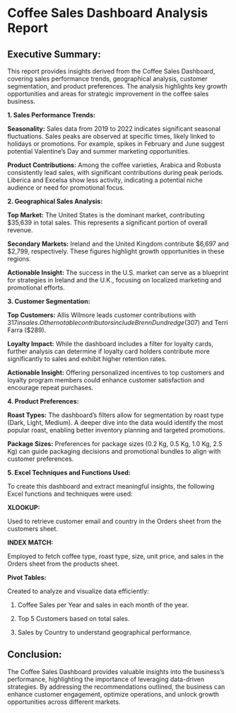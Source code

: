 # Coffee Sales Dashboard Analysis Report

## Executive Summary:
This report provides insights derived from the Coffee Sales Dashboard, covering sales performance trends, geographical analysis, customer segmentation, and product preferences. The analysis highlights key growth opportunities and areas for strategic improvement in the coffee sales business.

**1. Sales Performance Trends:**

**Seasonality:** Sales data from 2019 to 2022 indicates significant seasonal fluctuations. Sales peaks are observed at specific times, likely linked to holidays or promotions. For example, spikes in February and June suggest potential Valentine’s Day and summer marketing opportunities.

**Product Contributions:** Among the coffee varieties, Arabica and Robusta consistently lead sales, with significant contributions during peak periods. Liberica and Excelsa show less activity, indicating a potential niche audience or need for promotional focus.


**2. Geographical Sales Analysis:**

**Top Market:** The United States is the dominant market, contributing $35,639 in total sales. This represents a significant portion of overall revenue.

**Secondary Markets:** Ireland and the United Kingdom contribute $6,697 and $2,799, respectively. These figures highlight growth opportunities in these regions.

**Actionable Insight:** The success in the U.S. market can serve as a blueprint for strategies in Ireland and the U.K., focusing on localized marketing and promotional efforts.



**3. Customer Segmentation:**

**Top Customers:** Allis Wilmore leads customer contributions with $317 in sales. Other notable contributors include Brenn Dundredge ($307) and Terri Farra ($289).

**Loyalty Impact:** While the dashboard includes a filter for loyalty cards, further analysis can determine if loyalty card holders contribute more significantly to sales and exhibit higher retention rates.

**Actionable Insight:** Offering personalized incentives to top customers and loyalty program members could enhance customer satisfaction and encourage repeat purchases.


**4. Product Preferences:**

**Roast Types:** The dashboard’s filters allow for segmentation by roast type (Dark, Light, Medium). A deeper dive into the data would identify the most popular roast, enabling better inventory planning and targeted promotions.

**Package Sizes:** Preferences for package sizes (0.2 Kg, 0.5 Kg, 1.0 Kg, 2.5 Kg) can guide packaging decisions and promotional bundles to align with customer preferences.


**5. Excel Techniques and Functions Used:**

To create this dashboard and extract meaningful insights, the following Excel functions and techniques were used:

**XLOOKUP:**

Used to retrieve customer email and country in the Orders sheet from the customers sheet.

**INDEX MATCH:**

Employed to fetch coffee type, roast type, size, unit price, and sales in the Orders sheet from the products sheet.

**Pivot Tables:**

Created to analyze and visualize data efficiently:

1. Coffee Sales per Year and sales in each month of the year.

2. Top 5 Customers based on total sales.

3. Sales by Country to understand geographical performance.


## Conclusion:
The Coffee Sales Dashboard provides valuable insights into the business’s performance, highlighting the importance of leveraging data-driven strategies. By addressing the recommendations outlined, the business can enhance customer engagement, optimize operations, and unlock growth opportunities across different markets.

